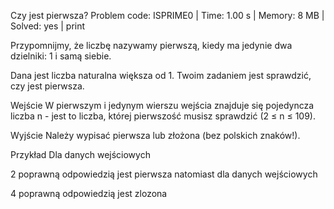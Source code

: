 Czy jest pierwsza?
Problem code: ISPRIME0 | Time: 1.00 s | Memory: 8 MB | Solved: yes | print

Przypomnijmy, że liczbę nazywamy pierwszą, kiedy ma jedynie dwa dzielniki: 1 i samą siebie.

Dana jest liczba naturalna większa od 1. Twoim zadaniem jest sprawdzić, czy jest pierwsza.

Wejście
W pierwszym i jedynym wierszu wejścia znajduje się pojedyncza liczba n - jest to liczba, której pierwszość musisz sprawdzić (2 ≤ n ≤ 109).

Wyjście
Należy wypisać pierwsza lub złożona (bez polskich znaków!).

Przykład
Dla danych wejściowych

2
poprawną odpowiedzią jest
pierwsza
natomiast dla danych wejściowych

4
poprawną odpowiedzią jest
zlozona